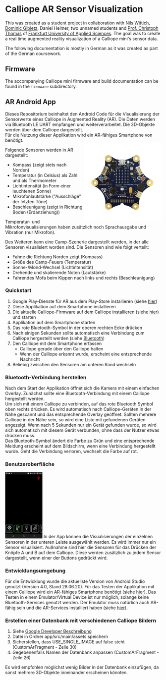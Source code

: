 # Calliope AR Sensor Visualization

This was created as a student project in collaboration with [Nils Wittich](https://github.com/nwittich), [Dominic Gibietz](https://github.com/dogib), Daniel Helmer, two unnamed students and [Prof. Christoph Thomas](https://www.frankfurt-university.de/de/hochschule/fachbereich-2-informatik-und-ingenieurwissenschaften/kontakt/professorinnen-und-professoren-im-fachbereich-2-informatik-und-ingenieurwissenschaften/christoph-thomas/) of [Frankfurt University of Applied Sciences](https://www.frankfurt-university.de/en/).
The goal was to create a real time augmented reality visualization of a Calliope mini's sensor data.

The following documentation is mostly in German as it was created as part of the German coursework.

## Firmware
The accompanying Calliope mini firmware and build documentation can be found in the `firmware` subdirectory.

## AR Android App
Dieses Repositorium beinhaltet den Android Code für die Visualisierung der Sensorwerte eines Calliope in Augmented Reality (AR). Die Daten werden via Bluetooth LE UART empfangen und weiterverarbeitet. Die 3D-Objekte werden über dem Calliope dargestellt.  
Für die Nutzung dieser Applikation wird ein AR-fähiges Smartphone von benötigt.  
<img align="right" src="/app/src/main/assets/calliope_pictures/calliope_mini_whitebg.png" width="250">

Folgende Sensoren werden in AR dargestellt:
* Kompass (zeigt stets nach Norden)
* Temperatur (in Celsius) als Zahl und als Thermometer
* Lichtintensität (in Form einer leuchtenen Sonne)
* Mikrofonlautstärke ("Ausschläge" der letzten Töne)
* Beschleunigung (zeigt in Richtung Boden (Erdanziehung))

Temperatur- und Mikrofonvisualisierungen haben zusätzlich noch Sprachausgabe und Vibration (nur Mikrofon). 

Des Weiteren kann eine Camp-Szenerie dargestellt werden, in der alle Sensoren visualisiert worden sind. Die Sensoren sind wie folgt verteilt:
* Fahne die Richtung Norden zeigt (Kompass)
* Größe des Camp-Feuers (Temperatur)
* Sonne-/Mond-Wechsel (Lichtintensität)
* Drehende und skalierende Noten (Lautstärke)
* Fahrendes Mofa beim Kippen nach links und rechts (Beschleunigung)

### Quickstart
1. Google Play-Dienste für AR aus dem Play-Store installieren (siehe [hier](https://play.google.com/store/apps/details?id=com.google.ar.core))
2. Diese Applikation auf dem Smartphone installieren
3. Die aktuelle Calliope-Firmware auf dem Calliope installieren (siehe [hier](https://github.com/NWittich/Calliope_WORKING/blob/master/README.md#how-to-use)) und starten
4. Applikation auf dem Smartphone starten
5. Das rote Bluetooth-Symbol in der oberen rechten Ecke drücken
6. Nach einigen Sekunden sollte automatisch eine Verbindung zum Calliope hergestellt werden (siehe [Bluetooth](#bluetooth-verbindung-herstellen))
7. Den Calliope mit dem Smartphone erfassen 
   - Calliope gerade über den Calliope halten   
   - Wenn der Calliope erkannt wurde, erscheint eine entsprechende Nachricht
8. Beliebig zwischen den Sensoren am unteren Rand wechseln

### <a name="Bluetooth"></a>Bluetooth-Verbindung herstellen
Nach dem Start der Applikation öffnet sich die Kamera mit einem einfachen Overlay. Zunächst sollte eine Bluetooth-Verbindung mit einem Calliope hergestellt werden.  
Um sich mit einem Calliope zu verbinden, auf das rote Bluetooth Symbol oben rechts drücken. Es wird automatisch nach Calliope-Geräten in der Nähe gescannt und das entsprechende Overlay geöffnet. Sollten mehrere Calliope in der Nähe sein, so wird eine Liste mit gefundenen Geräten angezeigt. Wenn nach 5 Sekunden nur ein Gerät gefunden wurde, so wird sich automatisch mit diesem Gerät verbunden, ohne dass der Nutzer etwas drücken muss.  
Das Bluetooth-Symbol ändert die Farbe zu Grün und eine entsprechende Meldung erscheint auf dem Bildschirm, wenn eine Verbindung hergestellt wurde. Geht die Verbindung verloren, wechselt die Farbe auf rot.

### Benutzeroberfläche

<img src="/app/src/main/assets/UI.png" width="120">
In der App können die Visualisierungen der einzelnen Sensoren in der unteren Leiste ausgewählt werden. Es wird immer nur ein Sensor visualisiert. Außnahme sind hier die Sensoren für das Drücken der Knöpfe A und B auf dem Calliope. Diese werden zusätzlich zu jedem Sensor dargestellt, wenn einer der Buttons gedrückt wird. 

### Entwicklungsumgebung
Für die Entwicklung wurde die aktuellste Version von Android Studio genutzt (Version 4.0, Stand 28.06.20). Für das Testen der Applikation mit einem Calliope wird ein AR-fähiges Smartphone benötigt (siehe [hier](https://developers.google.com/ar/discover/supported-devices)). Das Testen in einem Emulator/Virtual Device ist nur möglich, solange keine Bluetooth-Services genutzt werden. Der Emulator muss natürlich auch AR-fähig sein und die AR-Services installiert haben (siehe [hier](https://developers.google.com/ar/develop/java/emulator#update-arcore)).

### Erstellen einer Datenbank mit verschiedenen Calliope Bildern
1. Siehe [Google Developer Beschreibung](https://developers.google.com/ar/develop/c/augmented-images/arcoreimg#create_image_database_from_a_directory_of_images)
2. Datei in Ordner app/src/main/assets speichern
3. Sicherstellen, dass USE_SINGLE_IMAGE auf false steht (CustomArFragment - Zeile 30)
4. Gegebenenfalls Namen der Datenbank anpassen (CustomArFragment - Zeile 26)  

Es wird empfohlen möglichst wenig Bilder in der Datenbank einzufügen, da sonst mehrere 3D-Objekte inneinander erscheinen könnten.
 



